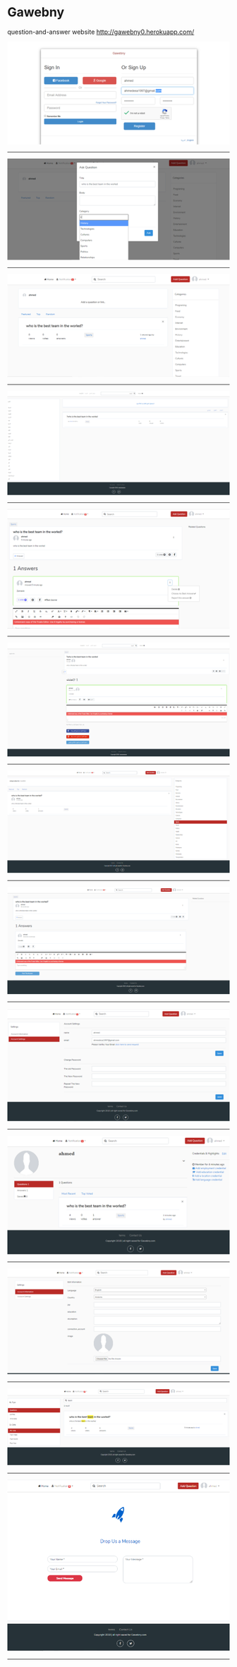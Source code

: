 # Gawebny
 question-and-answer website
 http://gawebny0.herokuapp.com/

![Test Image 1](https://github.com/ahmedesa/images/blob/master/images/gawebny_1.PNG)
 ------------- ------------- ------------- ------------- ------------- ------------- -------------
![Test Image 1](https://github.com/ahmedesa/images/blob/master/images/gawebny_2.PNG)
 ------------- ------------- ------------- ------------- ------------- ------------- ------------- 
![Test Image 1](https://github.com/ahmedesa/images/blob/master/images/gawebny_3.PNG)
 ------------- ------------- ------------- ------------- ------------- ------------- -------------
![Test Image 1](https://github.com/ahmedesa/images/blob/master/images/gawebny_32.PNG)
 ------------- ------------- ------------- ------------- ------------- ------------- -------------
![Test Image 1](https://github.com/ahmedesa/images/blob/master/images/gawebny_31.PNG)
 ------------- ------------- ------------- ------------- ------------- ------------- -------------
![Test Image 1](https://github.com/ahmedesa/images/blob/master/images/gawebny_33.PNG)
 ------------- ------------- ------------- ------------- ------------- ------------- -------------
![Test Image 1](https://github.com/ahmedesa/images/blob/master/images/gawebny_4.PNG)
 ------------- ------------- ------------- ------------- ------------- ------------- ------------- 
![Test Image 1](https://github.com/ahmedesa/images/blob/master/images/gawebny_5.PNG)
 ------------- ------------- ------------- ------------- ------------- ------------- -------------
![Test Image 1](https://github.com/ahmedesa/images/blob/master/images/gawebny_6.PNG)
 ------------- ------------- ------------- ------------- ------------- ------------- -------------
![Test Image 1](https://github.com/ahmedesa/images/blob/master/images/gawebny_7.PNG)
 ------------- ------------- ------------- ------------- ------------- ------------- ------------- 
![Test Image 1](https://github.com/ahmedesa/images/blob/master/images/gawebny_8.PNG)
 ------------- ------------- ------------- ------------- ------------- ------------- -------------
![Test Image 1](https://github.com/ahmedesa/images/blob/master/images/gawebny_9.PNG)
 ------------- ------------- ------------- ------------- ------------- ------------- -------------
![Test Image 1](https://github.com/ahmedesa/images/blob/master/images/gawebny_10.PNG)
 ------------- ------------- ------------- ------------- ------------- ------------- ------------- 
